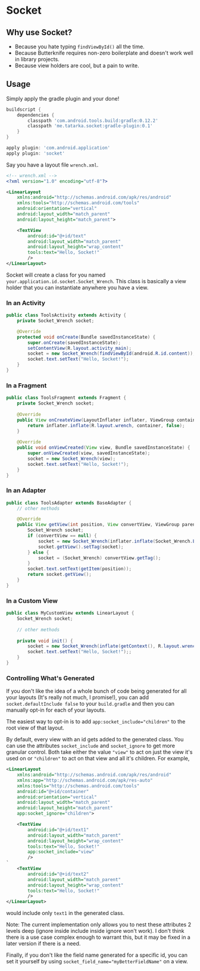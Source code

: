Socket
======

## Why use Socket?

- Because you hate typing `findViewById()` all the time.
- Because Butterknife requires non-zero boilerplate and doesn't work well in library projects.
- Because view holders are cool, but a pain to write.

## Usage

Simply apply the gradle plugin and your done!

```groovy
buildscript {
    dependencies {
        classpath 'com.android.tools.build:gradle:0.12.2'
        classpath 'me.tatarka.socket:gradle-plugin:0.1'
    }
}

apply plugin: 'com.android.application'
apply plugin: 'socket'
```

Say you have a layout file `wrench.xml`.

```xml
<!-- wrench.xml -->
<?xml version="1.0" encoding="utf-8"?>

<LinearLayout
    xmlns:android="http://schemas.android.com/apk/res/android"
    xmlns:tools="http://schemas.android.com/tools"
    android:orientation="vertical" 
    android:layout_width="match_parent"
    android:layout_height="match_parent">

    <TextView
        android:id="@+id/text"
        android:layout_width="match_parent"
        android:layout_height="wrap_content"
        tools:text="Hello, Socket!"
        />
</LinearLayout>
```

Socket will create a class for you named `your.application.id.socket.Socket_Wrench`. This class is basically a view holder that you can instantiate anywhere you have a view.

### In an Activity

```java
public class ToolsActivity extends Activity {
    private Socket_Wrench socket;

    @Override
    protected void onCreate(Bundle savedInstanceState) {
        super.onCreate(savedInstanceState);
        setContentView(R.layout.activity_main);
        socket = new Socket_Wrench(findViewById(android.R.id.content));
        socket.text.setText("Hello, Socket!");
    }
}
```

### In a Fragment

```java
public class ToolsFragment extends Fragment {
    private Socket_Wrench socket;
    
    @Override
    public View onCreateView(LayoutInflater inflater, ViewGroup container, Bundle savedInstanceState) {
        return inflater.inflate(R.layout.wrench, container, false);
    }
    
    @Override
    public void onViewCreated(View view, Bundle savedInstanceState) {
        super.onViewCreated(view, savedInstanceState);
        socket = new Socket_Wrench(view);
        socket.text.setText("Hello, Socket!");
    }
}
```

### In an Adapter

```java
public class ToolsAdapter extends BaseAdapter {
    // other methods

    @Override
    public View getView(int position, View convertView, ViewGroup parent) {
        Socket_Wrench socket;
        if (convertView == null) {
            socket = new Socket_Wrench(inflater.inflate(Socket_Wrench.LAYOUT, parent, false));
            socket.getView().setTag(socket);
        } else {
            socket = (Socket_Wrench) convertView.getTag();
        }
        socket.text.setText(getItem(position));
        return socket.getView();
    }
}
```

### In a Custom View

```java
public class MyCustomView extends LinearLayout {
    Socket_Wrench socket;
    
    // other methods
    
    private void init() {
        socket = new Socket_Wrench(inflate(getContext(), R.layout.wrench, this));
        socket.text.setText("Hello, Socket!");;
    }
}
```

### Controlling What's Generated

If you don't like the idea of a whole bunch of code being generated for all your layouts (It's really not much, I promise!), you can add `socket.defaultInclude false` to your `build.gradle` and then you can manually opt-in for each of your layouts.

The easiest way to opt-in is to add `app:socket_include="children"` to the root view of that layout.

By default, every view with an id gets added to the generated class. You can use the attributes `socket_include` and `socket_ignore` to get more granular control. Both take either the value `"view"` to act on just the view it's used on or `"children"` to act on that view and all it's children. For example,

```xml
<LinearLayout
    xmlns:android="http://schemas.android.com/apk/res/android"
    xmlns:app="http://schemas.android.com/apk/res-auto"
    xmlns:tools="http://schemas.android.com/tools"
    android:id="@+id/container"
    android:orientation="vertical"
    android:layout_width="match_parent"
    android:layout_height="match_parent"
    app:socket_ignore="children">

    <TextView
        android:id="@+id/text1"
        android:layout_width="match_parent"
        android:layout_height="wrap_content"
        tools:text="Hello, Socket!"
        app:socket_include="view"
        />
`   
    <TextView
        android:id="@+id/text2"
        android:layout_width="match_parent"
        android:layout_height="wrap_content"
        tools:text="Hello, Socket!"
        />
</LinearLayout>
```

would include only `text1` in the generated class.

Note: The current implementation only allows you to nest these attributes 2 levels deep (ignore inside include inside ignore won't work). I don't think there is a use case complex enough to warrant this, but it may be fixed in a later version if there is a need.

Finally, if you don't like the field name generated for a specific id, you can set it yourself by using `socket_field_name="myBetterFieldName"` on a view.
